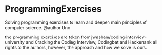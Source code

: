 # ProgrammingExercises
Solving programming exercises to learn and deepen main principles of computer science.
@author Uno

the programming exercises are taken from jwasham/coding-interview-university and Cracking the Coding Interview, Codingbat and Hackerrank
all rights to the authors, however, the approach and how we solve is ours.
